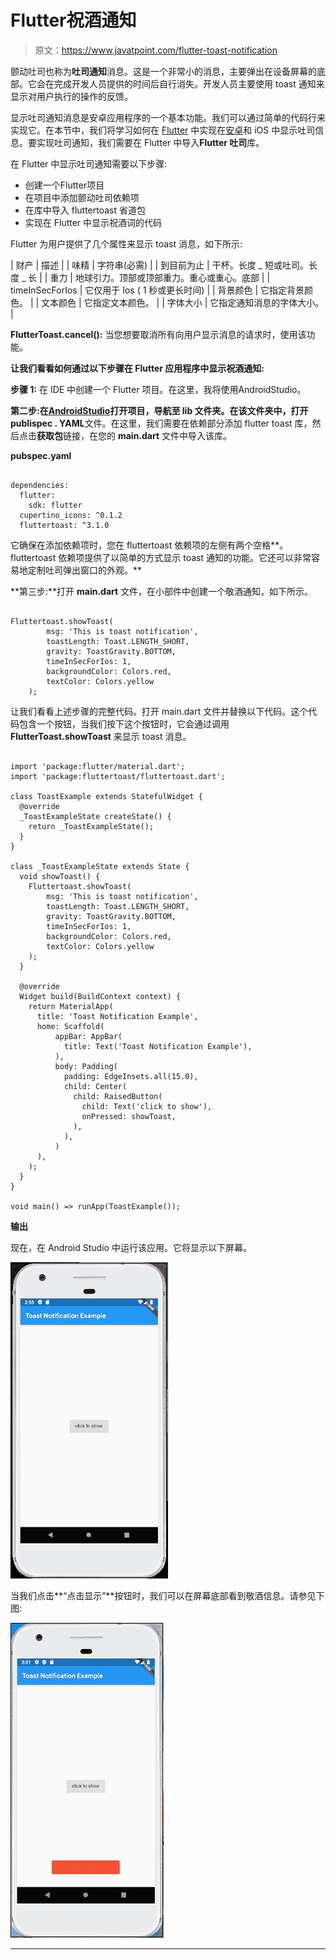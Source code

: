 # Flutter祝酒通知

> 原文：<https://www.javatpoint.com/flutter-toast-notification>

颤动吐司也称为**吐司通知**消息。这是一个非常小的消息，主要弹出在设备屏幕的底部。它会在完成开发人员提供的时间后自行消失。开发人员主要使用 toast 通知来显示对用户执行的操作的反馈。

显示吐司通知消息是安卓应用程序的一个基本功能。我们可以通过简单的代码行来实现它。在本节中，我们将学习如何在 [Flutter](https://www.javatpoint.com/flutter) 中实现在[安卓](https://www.javatpoint.com/android-tutorial)和 iOS 中显示吐司信息。要实现吐司通知，我们需要在 Flutter 中导入**Flutter 吐司**库。

在 Flutter 中显示吐司通知需要以下步骤:

*   创建一个Flutter项目
*   在项目中添加颤动吐司依赖项
*   在库中导入 fluttertoast 省道包
*   实现在 Flutter 中显示祝酒词的代码

Flutter 为用户提供了几个属性来显示 toast 消息，如下所示:

| 财产 | 描述 |
| 味精 | 字符串(必需) |
| 到目前为止 | 干杯。长度 _ 短或吐司。长度 _ 长 |
| 重力 | 地球引力。顶部或顶部重力。重心或重心。底部 |
| timeInSecForIos | 它仅用于 Ios ( 1 秒或更长时间) |
| 背景颜色 | 它指定背景颜色。 |
| 文本颜色 | 它指定文本颜色。 |
| 字体大小 | 它指定通知消息的字体大小。 |

**FlutterToast.cancel():** 当您想要取消所有向用户显示消息的请求时，使用该功能。

**让我们看看如何通过以下步骤在 Flutter 应用程序中显示祝酒通知:**

**步骤 1:** 在 IDE 中创建一个 Flutter 项目。在这里，我将使用AndroidStudio。

**第二步:**在[AndroidStudio](https://www.javatpoint.com/android-studio)打开项目，导航至 **lib** 文件夹。在该文件夹中，打开**publispec . YAML**文件。在这里，我们需要在依赖部分添加 flutter toast 库，然后点击**获取包**链接，在您的 **main.dart** 文件中导入该库。

**pubspec.yaml**

```

dependencies:
  flutter:
    sdk: flutter
  cupertino_icons: ^0.1.2
  fluttertoast: ^3.1.0

```

它确保在添加依赖项时，您在 fluttertoast 依赖项的左侧有两个空格**。fluttertoast 依赖项提供了以简单的方式显示 toast 通知的功能。它还可以非常容易地定制吐司弹出窗口的外观。**

**第三步:**打开 **main.dart** 文件，在小部件中创建一个敬酒通知，如下所示。

```

Fluttertoast.showToast(
        msg: 'This is toast notification',
        toastLength: Toast.LENGTH_SHORT,
        gravity: ToastGravity.BOTTOM,
        timeInSecForIos: 1,
        backgroundColor: Colors.red,
        textColor: Colors.yellow
    );

```

让我们看看上述步骤的完整代码。打开 main.dart 文件并替换以下代码。这个代码包含一个按钮，当我们按下这个按钮时，它会通过调用 **FlutterToast.showToast** 来显示 toast 消息。

```

import 'package:flutter/material.dart';
import 'package:fluttertoast/fluttertoast.dart';

class ToastExample extends StatefulWidget {
  @override
  _ToastExampleState createState() {
    return _ToastExampleState();
  }
}

class _ToastExampleState extends State {
  void showToast() {
    Fluttertoast.showToast(
        msg: 'This is toast notification',
        toastLength: Toast.LENGTH_SHORT,
        gravity: ToastGravity.BOTTOM,
        timeInSecForIos: 1,
        backgroundColor: Colors.red,
        textColor: Colors.yellow
    );
  }

  @override
  Widget build(BuildContext context) {
    return MaterialApp(
      title: 'Toast Notification Example',
      home: Scaffold(
          appBar: AppBar(
            title: Text('Toast Notification Example'),
          ),
          body: Padding(
            padding: EdgeInsets.all(15.0),
            child: Center(
              child: RaisedButton(
                child: Text('click to show'),
                onPressed: showToast,
              ),
            ),
          )
      ),
    );
  }
}

void main() => runApp(ToastExample());

```

**输出**

现在，在 Android Studio 中运行该应用。它将显示以下屏幕。

![Flutter Toast Notification](img/c7c9a563027dd702551fb368a40f96cf.png)

当我们点击**“点击显示”**按钮时，我们可以在屏幕底部看到敬酒信息。请参见下图:

![Flutter Toast Notification](img/14bba7a543e7b76197292ee55e83b651.png)

* * *